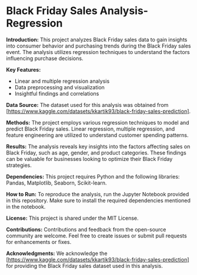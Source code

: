 # Black Friday Sales Analysis-Regression

**Introduction:**
This project analyzes Black Friday sales data to gain insights into consumer behavior and purchasing trends during the Black Friday sales event. The analysis utilizes regression techniques to understand the factors influencing purchase decisions.

**Key Features:**
- Linear and multiple regression analysis
- Data preprocessing and visualization
- Insightful findings and correlations

**Data Source:**
The dataset used for this analysis was obtained from [https://www.kaggle.com/datasets/kkartik93/black-friday-sales-prediction].

**Methods:**
The project employs various regression techniques to model and predict Black Friday sales. Linear regression, multiple regression, and feature engineering are utilized to understand customer spending patterns.

**Results:**
The analysis reveals key insights into the factors affecting sales on Black Friday, such as age, gender, and product categories. These findings can be valuable for businesses looking to optimize their Black Friday strategies.

**Dependencies:**
This project requires Python and the following libraries: Pandas, Matplotlib, Seaborn, Scikit-learn.

**How to Run:**
To reproduce the analysis, run the Jupyter Notebook provided in this repository. Make sure to install the required dependencies mentioned in the notebook.

**License:**
This project is shared under the MIT License.

**Contributions:**
Contributions and feedback from the open-source community are welcome. Feel free to create issues or submit pull requests for enhancements or fixes.

**Acknowledgments:**
We acknowledge the [https://www.kaggle.com/datasets/kkartik93/black-friday-sales-prediction] for providing the Black Friday sales dataset used in this analysis.


